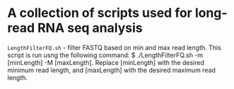 # A collection of scripts used for long-read RNA seq analysis
`LengthFilterFQ.sh` - filter FASTQ based on min and max read length.
This script is run usng the following command: 
  $ ./LengthFilterFQ.sh -m [minLength] -M [maxLength]. 
Replace [minLength] with the desired minimum read length, and [maxLength] with the desired maximum read length.
